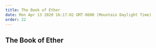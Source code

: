 ```yaml
---
title: The Book of Ether
date: Mon Apr 13 2020 16:17:02 GMT-0600 (Mountain Daylight Time)
order: 22
---
```


## The Book of Ether